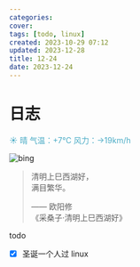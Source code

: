 ```yaml
---
categories: 
cover: 
tags: [todo, linux]
created: 2023-10-29 07:12
updated: 2023-12-28
title: 12-24
date: 2023-12-24
---
```

# 日志


<font color="#4bacc6">☀️   晴 气温：+7°C 风力：→19km/h</font>

![bing](https://cn.bing.com/th?id=OHR.Caracal_ZH-CN7086185498_1920x1080.jpg)

> 清明上巳西湖好，  
> 满目繁华。  
> 
> —— 欧阳修  
> 《采桑子·清明上巳西湖好》


todo 
- [x]  圣诞一个人过
linux


